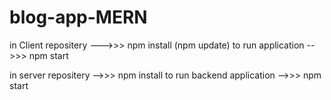 ﻿# blog-app-MERN
 in Client repositery --->>>      npm install           (npm update)
 to run application -->>>         npm start

 in server repositery -->>>         npm install
 to run backend application -->>>   npm start

 
